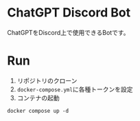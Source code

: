 # ChatGPT Discord Bot

ChatGPTをDiscord上で使用できるBotです。

# Run

1. リポジトリのクローン
2. `docker-compose.yml`に各種トークンを設定
3. コンテナの起動
```
docker compose up -d
```